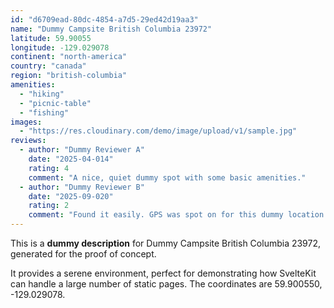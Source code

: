 ```yaml
---
id: "d6709ead-80dc-4854-a7d5-29ed42d19aa3"
name: "Dummy Campsite British Columbia 23972"
latitude: 59.90055
longitude: -129.029078
continent: "north-america"
country: "canada"
region: "british-columbia"
amenities:
  - "hiking"
  - "picnic-table"
  - "fishing"
images:
  - "https://res.cloudinary.com/demo/image/upload/v1/sample.jpg"
reviews:
  - author: "Dummy Reviewer A"
    date: "2025-04-014"
    rating: 4
    comment: "A nice, quiet dummy spot with some basic amenities."
  - author: "Dummy Reviewer B"
    date: "2025-09-020"
    rating: 2
    comment: "Found it easily. GPS was spot on for this dummy location."
---
```


This is a **dummy description** for Dummy Campsite British Columbia 23972, generated for the proof of concept.

It provides a serene environment, perfect for demonstrating how SvelteKit can handle a large number of static pages. The coordinates are 59.900550, -129.029078.
